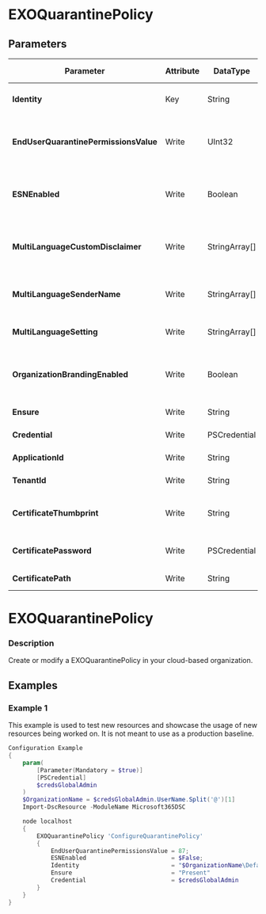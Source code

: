 ﻿# EXOQuarantinePolicy

## Parameters

| Parameter | Attribute | DataType | Description | Allowed Values |
| --- | --- | --- | --- | --- |
| **Identity** | Key | String | The Identity parameter specifies the QuarantinePolicy you want to modify. ||
| **EndUserQuarantinePermissionsValue** | Write | UInt32 | The EndUserQuarantinePermissionsValue parameter specifies the end-user permissions for the quarantine policy. ||
| **ESNEnabled** | Write | Boolean | The ESNEnabled parameter specifies whether to enable quarantine notifications (formerly known as end-user spam notifications) for the policy. ||
| **MultiLanguageCustomDisclaimer** | Write | StringArray[] | The MultiLanguageCustomDisclaimer parameter specifies the custom disclaimer text to use near the bottom of quarantine notifications. ||
| **MultiLanguageSenderName** | Write | StringArray[] | The MultiLanguageSenderName parameter specifies the email sender's display name to use in quarantine notifications. ||
| **MultiLanguageSetting** | Write | StringArray[] | The MultiLanguageSetting parameter specifies the language of quarantine notifications. ||
| **OrganizationBrandingEnabled** | Write | Boolean | The OrganizationBrandingEnabled parameter enables or disables organization branding in the end-user quarantine notification messages. ||
| **Ensure** | Write | String | Specifies if this QuarantinePolicy should exist. |Present, Absent|
| **Credential** | Write | PSCredential | Credentials of the Exchange Global Admin ||
| **ApplicationId** | Write | String | Id of the Azure Active Directory application to authenticate with. ||
| **TenantId** | Write | String | Id of the Azure Active Directory tenant used for authentication. ||
| **CertificateThumbprint** | Write | String | Thumbprint of the Azure Active Directory application's authentication certificate to use for authentication. ||
| **CertificatePassword** | Write | PSCredential | Username can be made up to anything but password will be used for CertificatePassword ||
| **CertificatePath** | Write | String | Path to certificate used in service principal usually a PFX file. ||

# EXOQuarantinePolicy

### Description

Create or modify a EXOQuarantinePolicy in your cloud-based organization.

## Examples

### Example 1

This example is used to test new resources and showcase the usage of new resources being worked on.
It is not meant to use as a production baseline.

```powershell
Configuration Example
{
    param(
        [Parameter(Mandatory = $true)]
        [PSCredential]
        $credsGlobalAdmin
    )
    $OrganizationName = $credsGlobalAdmin.UserName.Split('@')[1]
    Import-DscResource -ModuleName Microsoft365DSC

    node localhost
    {
        EXOQuarantinePolicy 'ConfigureQuarantinePolicy'
        {
            EndUserQuarantinePermissionsValue = 87;
            ESNEnabled                        = $False;
            Identity                          = "$OrganizationName\DefaultFullAccessPolicy";
            Ensure                            = "Present"
            Credential                        = $credsGlobalAdmin
        }
    }
}
```

